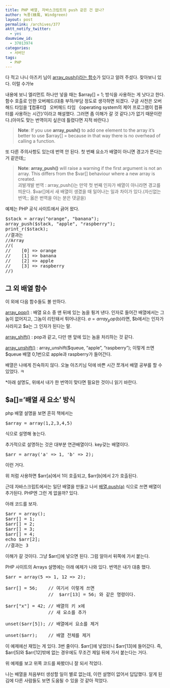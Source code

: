 ```yaml
---
title: PHP 배열, 자바스크립트의 push 같은 건 없나?
author: 녹풍(綠風, Windgreen)
layout: post
permalink: /archives/377
aktt_notify_twitter:
  - yes
daumview_id:
  - 37013974
categories:
  - 서버단
tags:
  - PHP
---
```

다 적고 나니 아즈키 님이 <a href="http://php.net/manual/en/function.array-push.php" target="_blank">array_push()라는 함수</a>가 있다고 알려 주셨다. 찾아보니 있다. 이럴 수가!e

내용에 보니 엘리먼트 하나만 넣을 때는 $array[] = 1; 방식을 사용하는 게 낫다고 한다. 함수 호출로 인한 오버헤드(대충 부하/부담 정도로 생각하면 되겠다. 구글 사전은 오버해드 타임을 &#8216;【컴퓨터】 오버헤드 타임 《operating system의 제어 프로그램이 컴퓨터를 사용하는 시간》&#8217;이라고 해설했다. 그러면 좀 이해가 갈 것 같다.)가 없기 때문이란다.(아마도 맞는 번역이지 싶은데 틀렸다면 지적 바란다.)

> **Note**: If you use **array_push()** to add one element to the array it&#8217;s better to use $array[] = because in that way there is no overhead of calling a function.

또 다른 주의사항도 있는데 번역 안 된다. 첫 번째 요소가 배열이 아니면 경고가 뜬다는 거 같은데;;

> **Note**: **array_push()** will raise a warning if the first argument is not an array. This differs from the $var[] behaviour where a new array is created.  
> 괴발개발 번역 : array_push()는 만약 첫 번째 인자가 배열이 아니라면 경고를 띄운다. $var[]에서 새 배열이 생겼을 때 일어나는 일과 차이가 있다.(자신없는 번역;; 옳은 번역을 아는 분은 댓글을)

예제는 PHP 공식 사이트에서 긁어 왔다.

<pre class="brush:php">$stack = array("orange", "banana");
array_push($stack, "apple", "raspberry");
print_r($stack);
//결과는 
//Array
//(
//    [0] =&gt; orange
//    [1] =&gt; banana
//    [2] =&gt; apple
//    [3] =&gt; raspberry
//)
</pre>

## 그 외 배열 함수

이 외에 다음 함수들도 볼 만하다.

<a href="http://www.php.net/manual/en/function.array-pop.php" target="_blank">array_pop()</a> : 배열 요소 중 맨 뒤에 있는 놈을 튕겨 낸다. 인자로 들어간 배열에서는 그 놈이 없어지고, 그놈이 리턴돼서 튀어나온다. $a = array_pop($b)라면, $b에서는 인자가 사라지고 $a는 그 인자가 된다는 말.

<a href="http://www.php.net/manual/en/function.array-shift.php" target="_blank">array_shift()</a> : pop과 같고, 다만 맨 앞에 있는 놈을 처리하는 것 같다.

<a href="http://www.php.net/manual/en/function.array-unshift.php" target="_blank">array_unshift()</a> : array_unshift($queue, &#8220;apple&#8221;, &#8220;raspberry&#8221;); 이렇게 쓰면 $queue 배열 0,1번으로 apple과 raspberry가 들어간다.

배열은 나에게 친숙하지 않다. 오늘 아즈키님 덕에 바쁜 시간 쪼개서 배열 공부를 할 수 있었다. ㅋ

*아래 설명도, 위에서 내가 한 번역이 맞다면 필요한 것이니 읽기 바란다.

## $a[]=&#8217;배열 새 요소&#8217; 방식

php 배열 설명을 보면 흔히 책에서는

<pre class="brush:php">$array = array(1,2,3,4,5)</pre>

식으로 설명해 놓는다.

추가적으로 설명하는 것은 대부분 연관배열이다. key갖는 배열이다.

<pre class="brush:php">$arr = array(&#039;a&#039; =&gt; 1, &#039;b&#039; =&gt; 2);</pre>

이런 거다.

위 처럼 사용하면 $arr[a]에서 1이 호출되고, $arr[b]에서 2가 호출된다.

근데 자바스크립트에서는 일단 배열을 만들고 나서 <a target="_blank" href="http://mytory.textcube.com/entry/javascript-%EB%B0%B0%EC%97%B4%EC%97%90-%EC%83%88-%EC%9A%94%EC%86%8C-%EC%B6%94%EA%B0%80%ED%95%98%EA%B8%B0">배열.push(a)</a> 식으로 쓰면 배열이 추가된다. PHP엔 그런 게 없을까? 있다.

아래 코드를 보자.

<pre class="brush:php">$arr = array();
$arr[] = 1;
$arr[] = 2;
$arr[] = 3;
$arr[] = 4;
echo $arr[2];
//결과는 3
</pre>

이해가 갈 것이다. 그냥 $arr[]에 넣으면 된다. 그럼 알아서 뒤쪽에 가서 붙는다.

PHP 사이트의 Arrays 설명에는 아래 예제가 나와 있다. 번역은 내가 대충 했다.

<pre class="brush:php">$arr = array(5 =&gt; 1, 12 =&gt; 2);

$arr[] = 56;    // 여기서 이렇게 쓰면
                //  $arr[13] = 56; 와 같은 명령이다.

$arr["x"] = 42; // 배열의 키 x에 
                // 새 요소를 추가
                
unset($arr[5]); // 배열에서 요소를 제거

unset($arr);    // 배열 전체를 제거
</pre>

이 예제에선 재밌는 게 있다. 3번 줄이다. $arr[]에 넣었더니 $arr[13]에 들어갔다. 즉, $arr[5]와 $arr[12]밖에 없는 경우에도 무조건 제일 뒤에 가서 붙는다는 거다.

위 예제를 보고 위쪽 코드를 짜봤더니 잘 되서 적었다.

나는 배열을 처음부터 생성할 일이 별로 없는데, 이런 설명이 없어서 답답했다. 알게 된 김에 다른 사람들도 보면 도움될 수 있을 것 같아 적었다.